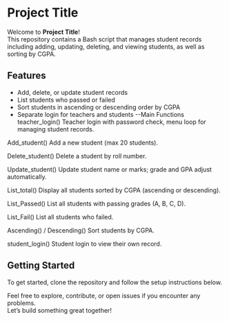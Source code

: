 # Project Title

Welcome to **Project Title**!  
This repository contains a Bash script that manages student records including adding, updating, deleting, and viewing students, as well as sorting by CGPA.

## Features
- Add, delete, or update student records
- List students who passed or failed
- Sort students in ascending or descending order by CGPA
- Separate login for teachers and students
  --Main Functions
teacher_login()
Teacher login with password check, menu loop for managing student records.

Add_student()
Add a new student (max 20 students).

Delete_student()
Delete a student by roll number.

Update_student()
Update student name or marks; grade and GPA adjust automatically.

List_total()
Display all students sorted by CGPA (ascending or descending).

List_Passed()
List all students with passing grades (A, B, C, D).

List_Fail()
List all students who failed.

Ascending() / Descending()
Sort students by CGPA.

student_login()
Student login to view their own record.
## Getting Started
To get started, clone the repository and follow the setup instructions below.

Feel free to explore, contribute, or open issues if you encounter any problems.  
Let’s build something great together!
